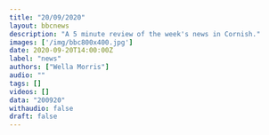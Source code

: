 ```yaml
---
title: "20/09/2020"
layout: bbcnews
description: "A 5 minute review of the week's news in Cornish."
images: ['/img/bbc800x400.jpg']
date: 2020-09-20T14:00:00Z
label: "news"
authors: ["Wella Morris"]
audio: ""
tags: []
videos: []
data: "200920"
withaudio: false
draft: false
---
```

